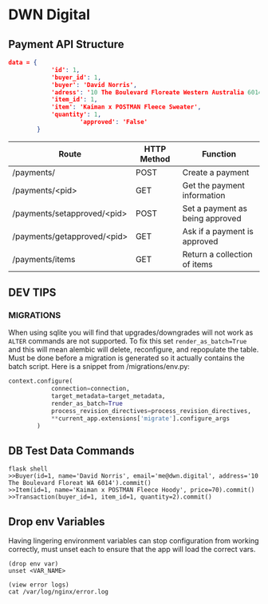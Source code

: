 # DWN Digital

## Payment API Structure
```json
data = {
            'id': 1,
            'buyer_id': 1,
            'buyer': 'David Norris',
            'adress': '10 The Boulevard Floreate Western Australia 6014',
            'item_id': 1,
            'item': 'Kaiman x POSTMAN Fleece Sweater',
            'quantity': 1,
  					'approved': 'False'
        }
```

| Route                        | HTTP Method | Function                        |
| ---------------------------- | ----------- | ------------------------------- |
| /payments/                   | POST        | Create a payment                |
| /payments/\<pid>             | GET         | Get the payment information     |
| /payments/setapproved/\<pid> | POST        | Set a payment as being approved |
| /payments/getapproved/\<pid> | GET         | Ask if a payment is approved    |
| /payments/items              | GET         | Return a collection of items    |



## DEV TIPS

### MIGRATIONS
When using sqlite you will find that upgrades/downgrades will not work as `ALTER` commands are not supported. To fix this set `render_as_batch=True` and this will mean alembic will delete, reconfigure, and repopulate the table. Must be done before a migration is generated so it actually contains the batch script. Here is a snippet from /migrations/env.py:
```python
context.configure(
            connection=connection,
            target_metadata=target_metadata,
            render_as_batch=True
            process_revision_directives=process_revision_directives,
            **current_app.extensions['migrate'].configure_args
        )
```

## DB Test Data Commands
```shell
flask shell
>>Buyer(id=1, name='David Norris', email='me@dwn.digital', address='10 The Boulevard Floreat WA 6014').commit()
>>Item(id=1, name='Kaiman x POSTMAN Fleece Hoody', price=70).commit()
>>Transaction(buyer_id=1, item_id=1, quantity=2).commit()
```

## Drop env Variables
Having lingering environment variables can stop configuration from working correctly, must unset each to ensure that the app will load the correct vars.
```shell
(drop env var)
unset <VAR_NAME>

(view error logs)
cat /var/log/nginx/error.log
```

